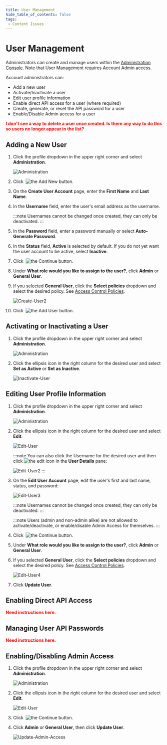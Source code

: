 ```yaml
---
title: User Management
hide_table_of_contents: false
tags:
 - Content Issues
---
```


# User Management

Administrators can create and manage users within the <a href="https://im.dev.actiandatacloud.com/ui/admin/users" className="externalLink" target="_blank">Administration Console</a>. Note that User Management requires Account Admin access.

Account administrators can:

* Add a new user
* Activate/Inactivate a user
* Edit user profile information
* Enable direct API access for a user (where required)
* Create, generate, or reset the API password for a user
* Enable/Disable Admin access for a user

**<font color="red">I don't see a way to delete a user once created. Is there any way to do this so users no longer appear in the list?</font>**

## Adding a New User

1. Click the profile dropdown in the upper right corner and select **Administration**.

   ![Administration](/img/Administration.png)

2. Click &nbsp;![the Add New button](/img/icons/Add-New-User.png).
3. On the **Create User Account** page, enter the **First Name** and **Last Name**.
4. In the **Username** field, enter the user's email address as the username.
   
   :::note
   Usernames cannot be changed once created, they can only be deactivated.
   :::

5. In the **Password** field, enter a password manually or select **Auto-Generate Password**.
6. In the **Status** field, **Active** is selected by default. If you do not yet want the user account to be active, select **Inactive**.
7. Click &nbsp;![the Continue button](/img/icons/Continue-Button2.png).
8. Under **What role would you like to assign to the user?**, click **Admin** or **General User**.
9. If you selected **General User**, click the **Select policies** dropdown and select the desired policy. See [Access Control Policies](./access-control-polices).

   ![Create-User2](/img/Create-User2.png)
   
10. Click &nbsp;![the Add User button](/img/icons/Add-User-Button.png).

## Activating or Inactivating a User

1. Click the profile dropdown in the upper right corner and select **Administration**.

   ![Administration](/img/Administration.png)

2. Click the ellipsis icon in the right column for the desired user and select **Set as Active** or **Set as Inactive**.
   
   ![Inactivate-User](/img/Inactivate-User.png)

## Editing User Profile Information

1. Click the profile dropdown in the upper right corner and select **Administration**.

   ![Administration](/img/Administration.png)

2. Click the ellipsis icon in the right column for the desired user and select **Edit**.
   
   ![Edit-User](/img/Edit-User-Dropdown.png)

   :::note
      You can also click the Username for the desired user and then click ![the edit icon](/img/icons/edit-icon.png) in the **User Details** pane:

      ![Edit-User2](/img/Edit-User2.png)
   :::

3. On the **Edit User Account** page, edit the user's first and last name, status, and password:

   ![Edit-User3](/img/Edit-User3.png)

   :::note
      Usernames cannot be changed once created, they can only be deactivated.
   :::

   :::note
   Users (admin and non-admin alike) are not allowed to activate/deactivate, or enable/disable Admin Access for themselves.
   :::

4. Click &nbsp;![the Continue button](/img/icons/Continue-Button2.png).
5. Under **What role would you like to assign to the user?**, click **Admin** or **General User**.
6. If you selected **General User**, click the **Select policies** dropdown and select the desired policy. See [Access Control Policies](./access-control-polices).

   ![Edit-User4](/img/Edit-User4.png)
   
7.  Click **Update User**.

## Enabling Direct API Access

**<font color="red">Need instructions here.</font>**

## Managing User API Passwords

**<font color="red">Need instructions here.</font>**

## Enabling/Disabling Admin Access

1. Click the profile dropdown in the upper right corner and select **Administration**.

   ![Administration](/img/Administration.png)

2. Click the ellipsis icon in the right column for the desired user and select **Edit**.
   
   ![Edit-User](/img/Edit-User-Dropdown.png)

3. Click &nbsp;![the Continue button](/img/icons/Continue-Button2.png).
4. Click **Admin** or **General User**, then click **Update User**.

   ![Update-Admin-Access](/img/Update-Admin-Access.png)
